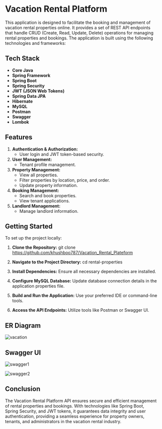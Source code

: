 # Vacation Rental Platform
This application is designed to facilitate the booking and management of vacation rental properties online. It provides a set of REST API endpoints that handle CRUD (Create, Read, Update, Delete) operations for managing rental properties and bookings. The application is built using the following technologies and frameworks:



## Tech Stack

- **Core Java**
- **Spring Framework**
- **Spring Boot**
- **Spring Security**
- **JWT (JSON Web Tokens)**
- **Spring Data JPA**
- **Hibernate**
- **MySQL**
- **Postman**
- **Swagger**
- **Lombok**



## Features
1. **Authentication & Authorization:**
   - User login and JWT token-based security.
2. **User Management:**
   - Tenant profile management.
3. **Property Management:**
   - View all properties.
   - Filter properties by location, price, and order.
   - Update property information.
4. **Booking Management:**
   - Search and book properties.
   - View tenant applications.
5. **Landlord Management:**
   - Manage landlord information.


## Getting Started

To set up the project locally:

1. **Clone the Repository:**  git clone https://github.com/khushboo787/Vacation_Rental_Plateform

2. **Navigate to the Project Directory:** cd rental-properties

3. **Install Dependencies:** Ensure all necessary dependencies are installed.

4. **Configure MySQL Database:** Update database connection details in the application properties file.

5. **Build and Run the Application:** Use your preferred IDE or command-line tools.

6. **Access the API Endpoints:** Utilize tools like Postman or Swagger UI.


## ER Diagram

![vacation](https://github.com/khushboo787/Vacation_Rental_Plateform/assets/115460837/7753907e-f416-4ce2-898c-e15a538bdd90)


## Swagger UI
![swagger1](https://github.com/khushboo787/Vacation_Rental_Plateform/assets/115460837/5b53936f-c586-4dd8-8f02-85bebed93182)

![swagger2](https://github.com/khushboo787/Vacation_Rental_Plateform/assets/115460837/87f35972-03aa-4700-9fd0-9ce9386e6185)

## Conclusion
The Vacation Rental Platform API ensures secure and efficient management of rental properties and bookings. With technologies like Spring Boot, Spring Security, and JWT tokens, it guarantees data integrity and user authentication, providing a seamless experience for property owners, tenants, and administrators in the vacation rental industry.
